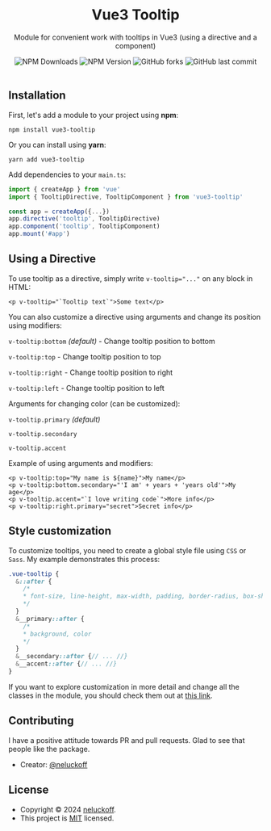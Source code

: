 <div align="center">
    <h1>Vue3 Tooltip</h1>
    <p>Module for convenient work with tooltips in Vue3 (using a directive and a component)</p>
    <span>
        <img alt="NPM Downloads" src="https://img.shields.io/npm/dt/vue3-tooltip">
        <img alt="NPM Version" src="https://img.shields.io/npm/v/vue3-tooltip">
        <img alt="GitHub forks" src="https://img.shields.io/github/forks/neluckoff/vue3-tooltip">
        <img alt="GitHub last commit" src="https://img.shields.io/github/last-commit/neluckoff/vue3-tooltip">
    </span>
</div>
&nbsp;

## Installation
First, let's add a module to your project using **npm**:

```shell
npm install vue3-tooltip
```
Or you can install using **yarn**:

```shell
yarn add vue3-tooltip
```

Add dependencies to your `main.ts`:

```js
import { createApp } from 'vue'
import { TooltipDirective, TooltipComponent } from 'vue3-tooltip'

const app = createApp({...})
app.directive('tooltip', TooltipDirective)
app.component('tooltip', TooltipComponent)
app.mount('#app')
```

## Using a Directive
To use tooltip as a directive, simply write `v-tooltip="..."` on any block in HTML:

```vue
<p v-tooltip="`Tooltip text`">Some text</p>
```

You can also customize a directive using arguments and change its position using modifiers:

`v-tooltip:bottom` *(default)* - Change tooltip position to bottom

`v-tooltip:top` - Change tooltip position to top

`v-tooltip:right` - Change tooltip position to right

`v-tooltip:left` - Change tooltip position to left

Arguments for changing color (can be customized):

`v-tooltip.primary` *(default)*

`v-tooltip.secondary` 

`v-tooltip.accent`

Example of using arguments and modifiers:

```vue
<p v-tooltip:top="My name is ${name}">My name</p>
<p v-tooltip:bottom.secondary="'I am' + years + 'years old'">My age</p>
<p v-tooltip.accent="`I love writing code`">More info</p>
<p v-tooltip:right.primary="secret">Secret info</p>
```

## Style customization
To customize tooltips, you need to create a global style file using `CSS` or `Sass`. My example demonstrates this process:

```scss
.vue-tooltip {
  &::after {
    /*
    * font-size, line-height, max-width, padding, border-radius, box-shadow, transition
    */
  }
  &__primary::after {
    /*
    * background, color
    */
  }
  &__secondary::after {// ... //}
  &__accent::after {// ... //}
}
```

If you want to explore customization in more detail and change all the classes in the module, you should check them out at [this link](https://github.com/neluckoff/vue3-tooltip/blob/master/src/assets/directive.css).

## Contributing
I have a positive attitude towards PR and pull requests. Glad to see that people like the package.

- Creator: [@neluckoff](https://github.com/neluckoff)

## License

- Copyright © 2024 [neluckoff](https://github.com/neluckoff).
- This project is [MIT](https://github.com/neluckoff/vue3-tooltip/blob/master/LICENSE.md) licensed.